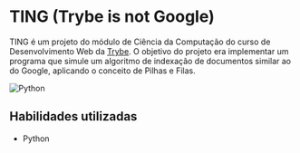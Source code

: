 # TING (Trybe is not Google)


TING é um projeto do módulo de Ciência da Computação do curso de Desenvolvimento Web da <a href="https://www.betrybe.com/">Trybe</a>. O objetivo do projeto era  implementar um programa que simule um algoritmo de indexação de documentos similar ao do Google, aplicando o conceito de Pilhas e Filas.

![Python](https://img.shields.io/badge/python-3670A0?style=for-the-badge&logo=python&logoColor=ffdd54)


## Habilidades utilizadas

* Python
